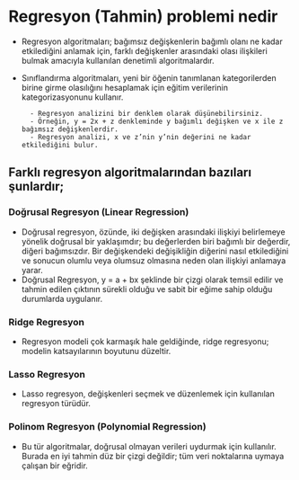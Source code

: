 # Regresyon (Tahmin) problemi nedir

* Regresyon algoritmaları; bağımsız değişkenlerin bağımlı olanı ne kadar etkilediğini anlamak için, farklı değişkenler arasındaki olası ilişkileri bulmak amacıyla kullanılan denetimli algoritmalardır.

* Sınıflandırma algoritmaları, yeni bir öğenin tanımlanan kategorilerden birine girme olasılığını hesaplamak için eğitim verilerinin kategorizasyonunu kullanır.

        - Regresyon analizini bir denklem olarak düşünebilirsiniz. 
        - Örneğin, y = 2x + z denkleminde y bağımlı değişken ve x ile z bağımsız değişkenlerdir. 
        - Regresyon analizi, x ve z’nin y’nin değerini ne kadar etkilediğini bulur.

## Farklı regresyon algoritmalarından bazıları şunlardır;

### Doğrusal Regresyon (Linear Regression)

  - Doğrusal regresyon, özünde, iki değişken arasındaki ilişkiyi belirlemeye yönelik doğrusal bir yaklaşımdır; bu değerlerden biri bağımlı bir değerdir, diğeri bağımsızdır. Bir değişkendeki değişikliğin diğerini nasıl etkilediğini ve sonucun olumlu veya olumsuz olmasına neden olan ilişkiyi anlamaya yarar.
  - Doğrusal Regresyon, y = a + bx şeklinde bir çizgi olarak temsil edilir ve tahmin edilen çıktının sürekli olduğu ve sabit bir eğime sahip olduğu durumlarda uygulanır.

### Ridge Regresyon
  - Regresyon modeli çok karmaşık hale geldiğinde, ridge regresyonu; modelin katsayılarının boyutunu düzeltir.

### Lasso Regresyon
  - Lasso regresyon, değişkenleri seçmek ve düzenlemek için kullanılan regresyon türüdür.
  
### Polinom Regresyon (Polynomial Regression)
  - Bu tür algoritmalar, doğrusal olmayan verileri uydurmak için kullanılır. Burada en iyi tahmin düz bir çizgi değildir; tüm veri noktalarına uymaya çalışan bir eğridir.
